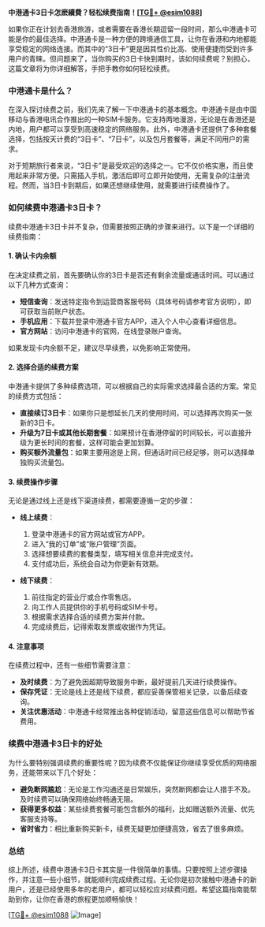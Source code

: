 **中港通卡3日卡怎麽續費？轻松续费指南！[[TG💪+ @esim1088](https://t.me/s/esim1088)]**

如果你正在计划去香港旅游，或者需要在香港长期逗留一段时间，那么中港通卡可能是你的最佳选择。中港通卡是一种方便的跨境通信工具，让你在香港和内地都能享受稳定的网络连接。而其中的“3日卡”更是因其性价比高、使用便捷而受到许多用户的青睐。但问题来了，当你购买的3日卡快到期时，该如何续费呢？别担心，这篇文章将为你详细解答，手把手教你如何轻松续费。

### 中港通卡是什么？

在深入探讨续费之前，我们先来了解一下中港通卡的基本概念。中港通卡是由中国移动与香港电讯合作推出的一种SIM卡服务。它支持两地漫游，无论是在香港还是内地，用户都可以享受到高速稳定的网络服务。此外，中港通卡还提供了多种套餐选择，包括按天计费的“3日卡”、“7日卡”，以及包月套餐等，满足不同用户的需求。

对于短期旅行者来说，“3日卡”是最受欢迎的选择之一。它不仅价格实惠，而且使用起来非常方便。只需插入手机，激活后即可立即开始使用，无需复杂的注册流程。然而，当3日卡到期后，如果还想继续使用，就需要进行续费操作了。

### 如何续费中港通卡3日卡？

续费中港通卡3日卡并不复杂，但需要按照正确的步骤来进行。以下是一个详细的续费指南：

#### 1. 确认卡内余额

在决定续费之前，首先要确认你的3日卡是否还有剩余流量或通话时间。可以通过以下几种方式查询：

- **短信查询**：发送特定指令到运营商客服号码（具体号码请参考官方说明），即可获取当前账户状态。
- **手机应用**：下载并登录中港通卡官方APP，进入个人中心查看详细信息。
- **官方网站**：访问中港通卡的官网，在线登录账户查询。

如果发现卡内余额不足，建议尽早续费，以免影响正常使用。

#### 2. 选择合适的续费方案

中港通卡提供了多种续费选项，可以根据自己的实际需求选择最合适的方案。常见的续费方式包括：

- **直接续订3日卡**：如果你只是想延长几天的使用时间，可以选择再次购买一张新的3日卡。
- **升级为7日卡或其他长期套餐**：如果预计在香港停留的时间较长，可以直接升级为更长时间的套餐，这样可能会更加划算。
- **购买额外流量包**：如果主要用途是上网，但通话时间已经足够，则可以选择单独购买流量包。

#### 3. 续费操作步骤

无论是通过线上还是线下渠道续费，都需要遵循一定的步骤：

- **线上续费**：
  1. 登录中港通卡的官方网站或官方APP。
  2. 进入“我的订单”或“账户管理”页面。
  3. 选择想要续费的套餐类型，填写相关信息并完成支付。
  4. 支付成功后，系统会自动为你更新有效期。

- **线下续费**：
  1. 前往指定的营业厅或合作零售店。
  2. 向工作人员提供你的手机号码或SIM卡号。
  3. 根据需求选择合适的续费方案并付款。
  4. 完成续费后，记得索取发票或收据作为凭证。

#### 4. 注意事项

在续费过程中，还有一些细节需要注意：

- **及时续费**：为了避免因超期导致服务中断，最好提前几天进行续费操作。
- **保存凭证**：无论是线上还是线下续费，都应妥善保管相关记录，以备后续查询。
- **关注优惠活动**：中港通卡经常推出各种促销活动，留意这些信息可以帮助节省费用。

### 续费中港通卡3日卡的好处

为什么要特别强调续费的重要性呢？因为续费不仅能保证你继续享受优质的网络服务，还能带来以下几个好处：

- **避免断网尴尬**：无论是工作沟通还是日常娱乐，突然断网都会让人措手不及。及时续费可以确保网络始终畅通无阻。
- **获得更多权益**：某些续费套餐可能包含额外的福利，比如赠送额外流量、优先客服支持等。
- **省时省力**：相比重新购买新卡，续费无疑更加便捷高效，省去了很多麻烦。

### 总结

综上所述，续费中港通卡3日卡其实是一件很简单的事情。只要按照上述步骤操作，并注意一些小细节，就能顺利完成续费过程。无论你是初次接触中港通卡的新用户，还是已经使用多年的老用户，都可以轻松应对续费问题。希望这篇指南能帮助到你，让你在香港的旅程更加顺畅愉快！

[[TG💪+ @esim1088](https://t.me/s/esim1088) ![Image](https://i.postimg.cc/4NQfJmqS/Snipaste-2025-05-13-00-14-12.png)]